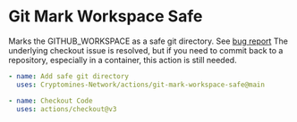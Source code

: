 # Git Mark Workspace Safe

Marks the GITHUB_WORKSPACE as a safe git directory. See [bug report](https://github.com/actions/checkout/issues/760)
The underlying checkout issue is resolved, but if you need to commit back to a repository, especially in a container, this action is still needed.

```yaml
- name: Add safe git directory
  uses: Cryptomines-Network/actions/git-mark-workspace-safe@main

- name: Checkout Code
  uses: actions/checkout@v3
```
